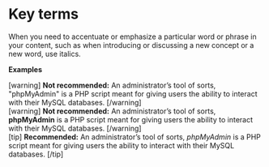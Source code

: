# Key terms

When you need to accentuate or emphasize a particular word or phrase in your content, such as when introducing or discussing a new concept or a new word, use italics.

**Examples**  

[warning] **Not recommended:** An administrator’s tool of sorts, "phpMyAdmin" is a PHP script meant for giving users the ability to interact with their MySQL databases. [/warning]  
[warning] **Not recommended:** An administrator’s tool of sorts, **phpMyAdmin** is a PHP script meant for giving users the ability to interact with their MySQL databases.  [/warning]  
[tip] **Recommended:** An administrator’s tool of sorts, *phpMyAdmin* is a PHP script meant for giving users the ability to interact with their MySQL databases.  [/tip]  
